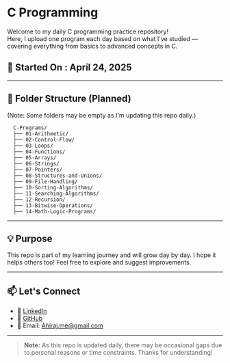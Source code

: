# C Programming 
Welcome to my daily C programming practice repository!  
Here, I upload one program each day based on what I've studied — covering everything from basics to advanced concepts in C.

## 📅 Started On : April 24, 2025

---

## 📁 Folder Structure (Planned)

(Note: Some folders may be empty as I'm updating this repo daily.)

```plaintext
  C-Programs/
  ├── 01-Arithmetic/
  ├── 02-Control-Flow/
  ├── 03-Loops/
  ├── 04-Functions/
  ├── 05-Arrays/
  ├── 06-Strings/
  ├── 07-Pointers/
  ├── 08-Structures-and-Unions/
  ├── 09-File-Handling/
  ├── 10-Sorting-Algorithms/
  ├── 11-Searching-Algorithms/
  ├── 12-Recursion/
  ├── 13-Bitwise-Operations/
  ├── 14-Math-Logic-Programs/
```

---

## 💡 Purpose
This repo is part of my learning journey and will grow day by day.
I hope it helps others too! Feel free to explore and suggest improvements.

---

## 📫 Let's Connect
- 🔗 [LinkedIn](https://www.linkedin.com/in/ahiraj-k/)
- 🔗 [GitHub](https://github.com/AHIRAJ-K)
- 📧 Email: Ahiraj.me@gmail.com

---

> **Note:** As this repo is updated daily, there may be occasional gaps due to personal reasons or time constraints. Thanks for understanding!



